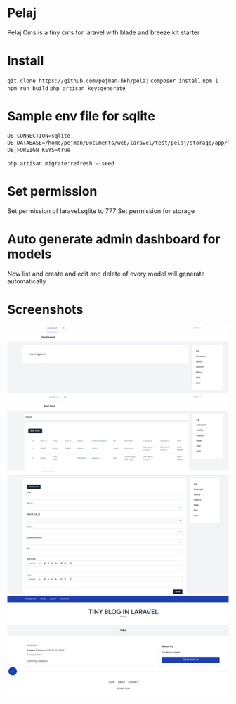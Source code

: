 # Pelaj
Pelaj Cms is a tiny cms for laravel with blade and breeze kit starter

# Install
`git clone https://github.com/pejman-hkh/pelaj`
`composer install`
`npm i`
`npm run build`
`php artisan key:generate`

# Sample env file for sqlite
```
DB_CONNECTION=sqlite
DB_DATABASE=/home/pejman/Documents/web/laravel/test/pelaj/storage/app/laravel.sqlite
DB_FOREIGN_KEYS=true
```


`php artisan migrate:refresh --seed`

# Set permission
Set permission of laravel.sqlite to 777
Set permission for storage

# Auto generate admin dashboard for models
Now list and create and edit and delete of every model will generate automatically


# Screenshots
![Alt text](screenshots/dashboard.png?raw=true "Dashboard")
![Alt text](screenshots/post.png?raw=true "Post")
![Alt text](screenshots/newPost.png?raw=true "New Post")
![Alt text](screenshots/site.png?raw=true "Site")